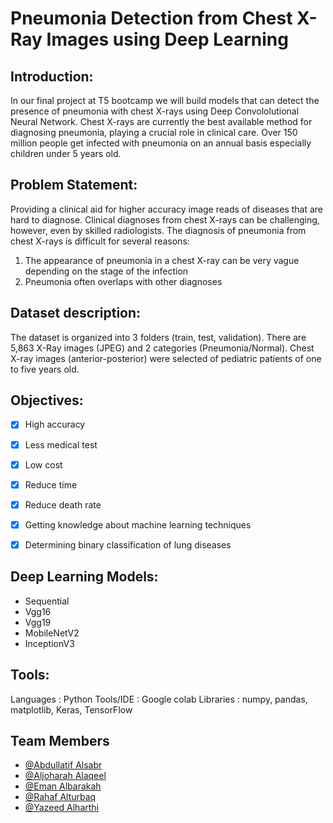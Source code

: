 # Pneumonia Detection from Chest X-Ray Images using Deep Learning

## Introduction:

In our final project at T5 bootcamp we will build models that can detect the presence of pneumonia with chest X-rays using Deep Convololutional Neural Network.
Chest X-rays are currently the best available method for diagnosing pneumonia, playing a crucial role in clinical care. 
Over 150 million people get infected with pneumonia on an annual basis especially children under 5 years old.


## Problem Statement:

Providing a clinical aid for higher accuracy image reads of diseases that are hard to diagnose.
Clinical diagnoses from chest X-rays can be challenging, however, even by skilled radiologists.
The diagnosis of pneumonia from chest X-rays is difficult for several reasons:
1. The appearance of pneumonia in a chest X-ray can be very vague depending on the stage of the infection
2. Pneumonia often overlaps with other diagnoses


## Dataset description:

The dataset is organized into 3 folders (train, test, validation). 
There are 5,863 X-Ray images (JPEG) and 2 categories (Pneumonia/Normal). 
Chest X-ray images (anterior-posterior) were selected of pediatric patients of one to five years old. 


## Objectives:
- [x] High accuracy 
- [x] Less medical test 
- [x] Low cost 
- [x] Reduce time
- [x] Reduce death rate 
- [x] Getting knowledge about machine learning techniques 
- [x] Determining binary classification of lung diseases 


## Deep Learning Models:
- Sequential
- Vgg16
- Vgg19
- MobileNetV2
- InceptionV3

## Tools:

Languages               : Python
Tools/IDE               : Google colab
Libraries               : numpy, pandas, matplotlib, Keras, TensorFlow


## Team Members
- [@Abdullatif Alsabr](https://github.com/Abdullatif-Alsabr)
- [@Aljoharah Alaqeel](https://github.com/AljoharahA)
- [@Eman Albarakah](https://github.com/Eeeemsa)
- [@Rahaf Alturbaq](https://github.com/Rahaf-t25)
- [@Yazeed Alharthi](https://github.com/Yazeeed11)
